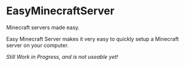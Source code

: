 # EasyMinecraftServer
Minecraft servers made easy.

Easy Minecraft Server makes it very easy to quickly setup a Minecraft server on your computer.

_Still Work in Progress, and is not useable yet!_
